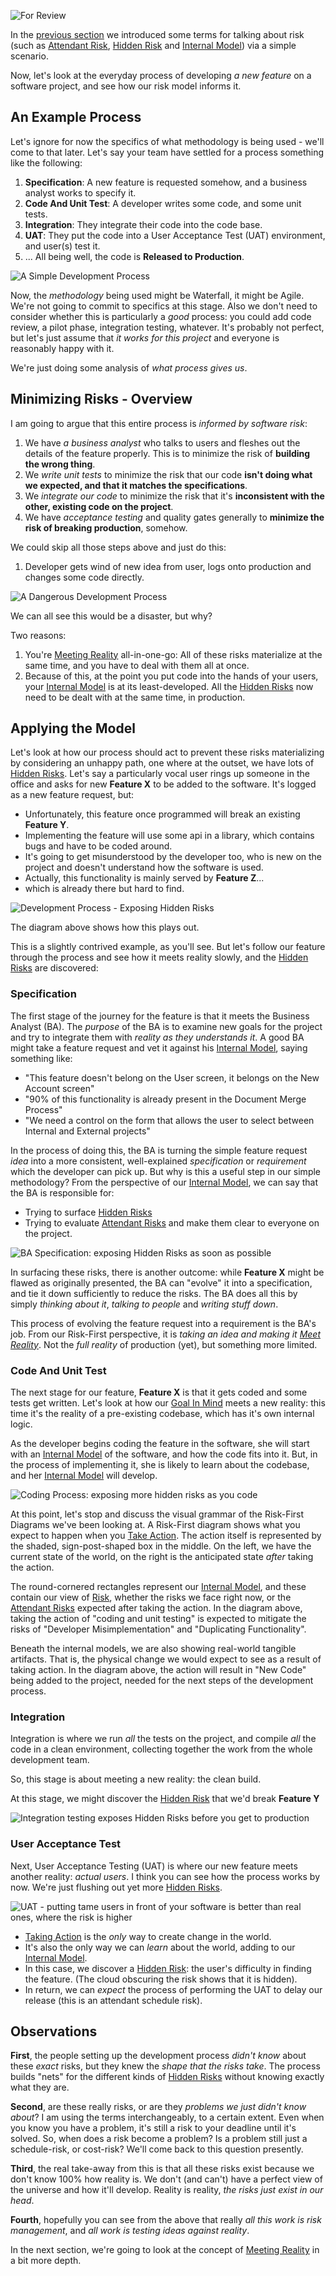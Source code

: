 ![For Review](images/state/for-review.png)

In the [previous section](A-Simple-Scenario) we introduced some terms for talking about risk (such as [Attendant Risk](Glossary#attendant-risk), [Hidden Risk](Glossary#attendant-risk) and [Internal Model](Glossary#Internal-model)) via a simple scenario.

Now, let's look at the everyday process of developing _a new feature_ on a software project, and see how our risk model informs it.

## An Example Process

Let's ignore for now the specifics of what methodology is being used - we'll come to that later.  Let's say your team have settled for a process something like the following:

1.  **Specification**: A new feature is requested somehow, and a business analyst works to specify it.
2.  **Code And Unit Test**: A developer writes some code, and some unit tests.
3.  **Integration**: They integrate their code into the code base.
4.  **UAT**: They put the code into a User Acceptance Test (UAT) environment, and user(s) test it.
5.  ... All being well, the code is **Released to Production**.

![A Simple Development Process](images/generated/introduction/development_process_1.png)

Now, the _methodology_ being used might be Waterfall, it might be Agile.  We're not going to commit to specifics at this stage.   Also we don't need to consider whether this is particularly a _good_ process: you could add code review, a pilot phase, integration testing, whatever.  It's probably not perfect, but let's just assume that _it works for this project_ and everyone is reasonably happy with it. 

We're just doing some analysis of _what process gives us_.  

## Minimizing Risks - Overview

I am going to argue that this entire process is _informed by software risk_:

1.  We have _a business analyst_ who talks to users and fleshes out the details of the feature properly.   This is to minimize the risk of **building the wrong thing**.
2.  We _write unit tests_ to minimize the risk that our code **isn't doing what we expected, and that it matches the specifications**.
3.  We _integrate our code_ to minimize the risk that it's **inconsistent with the other, existing code on the project**.  
4.  We have _acceptance testing_ and quality gates generally to **minimize the risk of breaking production**, somehow.

We could skip all those steps above and just do this: 

1.  Developer gets wind of new idea from user, logs onto production and changes some code directly.

![A Dangerous Development Process](images/generated/introduction/development_process_2.png)

We can all see this would be a disaster, but why?

Two reasons: 

1.  You're [Meeting Reality](Glossary#meet-reality) all-in-one-go:  All of these risks materialize at the same time, and you have to deal with them all at once.
2.  Because of this, at the point you put code into the hands of your users, your [Internal Model](Glossary#Internal-Model) is at its least-developed.  All the [Hidden Risks](Glossary#hidden-risk) now need to be dealt with at the same time, in production.

## Applying the Model

Let's look at how our process should act to prevent these risks materializing by considering an unhappy path, one where at the outset, we have lots of [Hidden Risks](Glossary#hidden-risk).  Let's say a particularly vocal user rings up someone in the office and asks for new **Feature X** to be added to the software.  It's logged as a new feature request, but:
  
- Unfortunately, this feature once programmed will break an existing **Feature Y**.
- Implementing the feature will use some api in a library, which contains bugs and have to be coded around.
- It's going to get misunderstood by the developer too, who is new on the project and doesn't understand how the software is used.
- Actually, this functionality is mainly served by **Feature Z**...
- which is already there but hard to find.

![Development Process - Exposing Hidden Risks](images/generated/introduction/development_process_3.png)

The diagram above shows how this plays out.

This is a slightly contrived example, as you'll see.  But let's follow our feature through the process and see how it meets reality slowly, and the [Hidden Risks](Glossary#hidden-risk) are discovered:

### Specification

The first stage of the journey for the feature is that it meets the Business Analyst (BA).  The _purpose_ of the BA is to examine new goals for the project and try to integrate them with _reality as they understands it_.  A good BA might take a feature request and vet it against his [Internal Model](Glossary#internal-model), saying something like: 

- "This feature doesn't belong on the User screen, it belongs on the New Account screen"
- "90% of this functionality is already present in the Document Merge Process" 
- "We need a control on the form that allows the user to select between Internal and External projects"

In the process of doing this, the BA is turning the simple feature request _idea_ into a more consistent, well-explained _specification_ or _requirement_ which the developer can pick up.  But why is this a useful step in our simple methodology?  From the perspective of our [Internal Model](Glossary#Internal-Model), we can say that the BA is responsible for:

- Trying to surface [Hidden Risks](Glossary#hidden-risk)
- Trying to evaluate [Attendant Risks](Glossary#attendant-risk) and make them clear to everyone on the project.

![BA Specification: exposing Hidden Risks as soon as possible](images/generated/introduction/development_process_ba.png)

In surfacing these risks, there is another outcome:  while **Feature X** might be flawed as originally presented, the BA can "evolve" it into a specification, and tie it down sufficiently to reduce the risks.   The BA does all this by simply _thinking about it_, _talking to people_ and _writing stuff down_.

This process of evolving the feature request into a requirement is the BA's job.  From our Risk-First perspective, it is _taking an idea and making it [Meet Reality](Glossary#meet-reality)_.  Not the _full reality_ of production (yet), but something more limited.  

### Code And Unit Test

The next stage for our feature, **Feature X** is that it gets coded and some tests get written.  Let's look at how our [Goal In Mind](Glossary#Goal-In-Mind) meets a new reality:   this time it's the reality of a pre-existing codebase, which has it's own internal logic.

As the developer begins coding the feature in the software, she will start with an [Internal Model](Glossary#Internal-Model) of the software, and how the code fits into it.  But, in the process of implementing it, she is likely to learn about the codebase, and 
her [Internal Model](Glossary#Internal-Model) will develop.  

![Coding Process:  exposing more hidden risks as you code](images/generated/introduction/development_process_code.png)

At this point, let's stop and discuss the visual grammar of the Risk-First Diagrams we've been looking at.  A Risk-First diagram shows what you expect to happen when you [Take Action](Glossary#taking-action).  The action itself is represented by the shaded, sign-post-shaped box in the middle.  On the left, we have the current state of the world, on the right is the anticipated state _after_ taking the action.

The round-cornered rectangles represent our [Internal Model](Glossary#internal-model), and these contain our view of [Risk](Glossary#Risk), whether the risks we face right now, or the [Attendant Risks](Glossary#attendant-risk) expected after taking the action.  In the diagram above, taking the action of "coding and unit testing" is expected to mitigate the risks of "Developer Misimplementation" and "Duplicating Functionality".

Beneath the internal models, we are also showing real-world tangible artifacts.  That is, the physical change we would expect to see as a result of taking action.  In the diagram above, the action will result in "New Code" being added to the project, needed for the next steps of the development process. 

### Integration

Integration is where we run _all_ the tests on the project, and compile _all_ the code in a clean environment, collecting together the work from the whole development team. 

So, this stage is about meeting a new reality: the clean build.   

At this stage, we might discover the [Hidden Risk](Glossary#Hidden-Risk) that we'd break **Feature Y**

![Integration testing exposes Hidden Risks before you get to production](images/generated/introduction/development_process_integration.png)

### User Acceptance Test

Next, User Acceptance Testing (UAT) is where our new feature meets another reality: _actual users_.   I think you can see how the process works by now.  We're just flushing out yet more [Hidden Risks](Glossary#hidden-risk).

![UAT - putting tame users in front of your software is better than real ones, where the risk is higher ](images/generated/introduction/development_process_uat.png)

 - [Taking Action](Glossary#taking-action) is the _only_ way to create change in the world.
 - It's also the only way we can _learn_ about the world, adding to our [Internal Model](Glossary#internal-model). 
 - In this case, we discover a [Hidden Risk](Glossary#hidden-risk): the user's difficulty in finding the feature.  (The cloud obscuring the risk shows that it is hidden).
 - In return, we can _expect_ the process of performing the UAT to delay our release (this is an attendant schedule risk).   

## Observations

**First**, the people setting up the development process _didn't know_ about these _exact_ risks, but they knew the _shape that the risks take_.   The process builds "nets" for the different kinds of [Hidden Risks](Glossary#hidden-risk) without knowing exactly what they are.  

**Second**, are these really risks, or are they _problems we just didn't know about_?  I am using the terms interchangeably, to a certain extent.  Even when you know you have a problem, it's still a risk to your deadline until it's solved.  So, when does a risk become a problem?  Is a problem still just a schedule-risk, or cost-risk?  We'll come back to this question presently.

**Third**, the real take-away from this is that all these risks exist because we don't know 100% how reality is.  We don't (and can't) have a perfect view of the universe and how it'll develop.   Reality is reality, _the risks just exist in our head_.

**Fourth**, hopefully you can see from the above that really _all this work is risk management_, and _all work is testing ideas against reality_.   

In the next section, we're going to look at the concept of [Meeting Reality](Meeting-reality) in a bit more depth.




